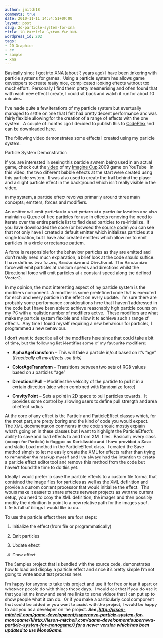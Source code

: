 ```yaml
---
author: jmitch18
comments: true
date: 2010-11-11 14:54:51+00:00
layout: post
slug: 2d-particle-system-for-xna
title: 2D Particle System for XNA
wordpress_id: 202
tags:
- 2D Graphics
- c#
- sample
- xna
---
```


Basically since I got into [XNA](http://create.msdn.com) (about 3 years ago) I have been tinkering with particle systems for games.  Using a particle system has allows game developers to create really nice, complicated looking effects without too much effort.  Personally I find them pretty mesmerising and often found that with each new effect I create, I could sit back and watch it run for about 10 minutes.

I’ve made quite a few iterations of my particle system but eventually managed to settle on one that I felt had pretty decent performance and was fairly flexible allowing for the creation of a range of effects with the one system.  A couple of months ago I decided to publish this to [CodePlex](http://www.codeplex.com/) and can be downloaded [here](http://microstar.codeplex.com/).

<!-- more -->

The following video demonstrates some effects I created using my particle system:








Particle System Demonstration







If you are interested in seeing this particle system being used in an actual game, check out the [video](http://www.youtube.com/watch?v=c3wdQyuyfHc) of my [Imagine Cup](http://imaginecup.com/) 2009 game on YouTube.  In this video, the two different bubble effects at the start were created using this particle system.  It was also used to create the trail behind the player and a slight particle effect in the background which isn’t really visible in the video.

In my system, a particle effect revolves primarily around three main concepts; emitters, forces and modifiers.

An emitter will emit particles in a set pattern at a particular location and also maintain a Queue of free particles for use in effects removing the need to iterate over the entire particle list to find dead particles to re-initialize.  If you have downloaded the code (or browsed the [source code](http://microstar.codeplex.com/SourceControl/changeset/view/58504)) you can see that not only have I created a default emitter which initializes particles at a single location, but I have also created emitters which allow me to emit particles in a circle or rectangle pattern.

A force is responsible for the behaviour particles as they are emitted and don’t really need much explanation, a brief look at the code should suffice.  I have defined two forces; Randomize and Directional.  The Randomize force will emit particles at random speeds and directions whilst the Directional force will emit particles at a constant speed along the defined Vector2.

In my opinion, the most interesting aspect of my particle system is the modifiers component.  A modifier is some predefined code that is executed for each and every particle in the effect on every update.  I’m sure there are probably some performance considerations here that I haven’t addressed in the code but I have been able to achieve reasonably high particle counts on my PC with a realistic number of modifiers active.  These modifiers are what make my particle system flexible and allow it to achieve such a range of effects.  Any time I found myself requiring a new behaviour for particles, I programmed a new behaviour.

I don’t want to describe all of the modifiers here since that could take a bit of time, but the following list identifies some of my favourite modifiers:




  * **AlphaAgeTransform** – This will fade a particle in/out based on it’s “age” _(Practically all my effects use this)_


  * **ColorAgeTransform** – Transitions between two sets of RGB values based on a particles “age”


  * **DirectionalPull** – Modifies the velocity of the particle to pull it in a certain direction (nice when combined with Randomize force)


  * **GravityPoint** – Sets a point in 2D space to pull particles towards.  It provides some control by allowing users to define pull strength and area of effect radius


At the core of any effect is the Particle and ParticleEffect classes which, for the most part, are pretty boring and the kind of code you would expect.  The XML documentation comments in the code should mostly explain what’s going on in these classes but I want to highlight the ParticleEffect’s ability to save and load effects to and from XML files.  Basically every class (except for Particle) is flagged as Serializable and I have provided a Save and static Load method in the ParticleEffect class.  I created the Save method simply to let me easily create the XML for effects rather than trying to remember the markup myself and I’ve always had the intention to create a particle effect editor tool and remove this method from the code but haven’t found the time to do this yet.

Ideally I would prefer to save the particle effects to a custom file format that contained the image files for particles as well as the XML definition and provide a custom content processor that would initialize the effect.  This would make it easier to share effects between projects as with the current setup, you need to copy the XML definition, the images and then possibly modify the definition to point to a new relative path for the images *yuck*.  Life is full of things I would like to do…

To use the particle effect there are four steps:


  1. Initialize the effect (from file or programmatically)


  2. Emit particles


  3. Update effect


  4. Draw effect


The Samples project that is bundled with the source code, demonstrates how to load and display a particle effect and since it’s pretty simple I’m not going to write about that process here.

I’m happy for anyone to take this project and use it for free or tear it apart or whatever people do with things these days.  I would ask that if you do use it that you let me know and send me links to some videos that I can put up to show people what it can do.  Or if you make a particularly cool component that could be added or you want to assist with the project, I would be happy to add you as a developer on the project.
_**See [http://jason-mitchell.com/game-development/supernova-particle-system-for-monogame/](http://jason-mitchell.com/game-development/supernova-particle-system-for-monogame/) for a newer version which has been updated to use MonoGame.**_
